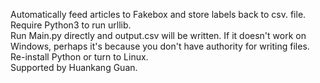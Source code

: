 Automatically feed articles to Fakebox and store labels back to csv. file.   
Require Python3 to run urllib.  
Run Main.py directly and output.csv will be written.
If it doesn't work on Windows, perhaps it's because you don't have authority for writing files.  
Re-install Python or turn to Linux.  
Supported by Huankang Guan.    
